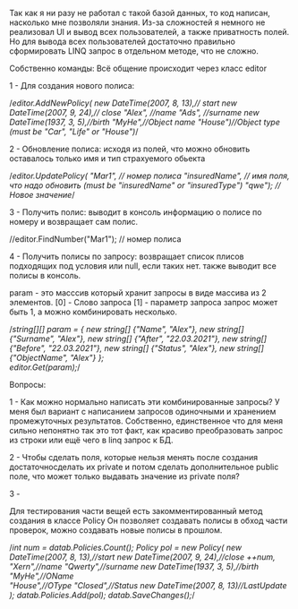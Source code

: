 Так как я ни разу не работал с такой базой данных, то код написан, насколько мне позволяли знания.
Из-за сложностей я немного не реализовал UI и вывод всех пользователей, а также приватность полей.
Но для вывода всех пользователей достаточно правильно сформировать LINQ запрос в отдельном методе, что не сложно.

Собственно команды:
Всё общение происходит через класс editor

1 - Для создания нового полиса:

  /*editor.AddNewPolicy(
    new DateTime(2007, 8, 13),// start
    new DateTime(2007, 9, 24),// close
    "Alex", //name
    "Ads", //surname
    new DateTime(1937, 3, 5),//birth
    "MyHe",//Object name
    "House")//Object type (must be "Car", "Life" or "House")*/
                
2 - Обновление полиса:
  исходя из полей, что можно обновить оставалось только имя и тип страхуемого обьекта
  
  /*editor.UpdatePolicy(
    "Mar1", // номер полиса
    "insuredName", // имя поля, что надо обновить (must be "insuredName" or "insuredType")
    "qwe"); // Новое значение*/
    
3 - Получить полис:
  выводит в консоль информацию о полисе по номеру и возвращает сам полис.
  
  //editor.FindNumber("Mar1"); // номер полиса
  
4 - Получить полисы по запросу:
  возвращает список плисов подходящих под условия или null, если таких нет.
  также выводит все полисы в консоль.
  
   param - это масссив который хранит запросы в виде массива из 2 элементов.
  [0] - Слово запроса
  [1] - параметр запроса
  запрос может быть 1, а можно комбинировать несколько.
  
  /*string[][] param = 
  {
      new string[] {"Name", "Alex"},
      new string[] {"Surname", "Alex"},
      new string[] {"After", "22.03.2021"},
      new string[] {"Before", "22.03.2021"},
      new string[] {"Status", "Alex"},
      new string[] {"ObjectName", "Alex"}
  };             
  editor.Get(param);*/
  
  Вопросы:
  
  1 - Как можно нормально написать эти комбинированные запросы?
  У меня был вариант с написанием запросов одиночными и хранением промежуточных результатов.
  Собственно, единственное что для меня сильно непонятно так это тот факт, как красиво преобразовать запрос из строки или ещё чего в linq запрос к БД.
  
  2 - Чтобы сделать поля, которые нельзя менять после создания достаточносделать их private и потом сделать дополнительное public поле, что может только выдавать         значение из private поля?
  
  3 - 
  
  
  
  Для тестирования части вещей есть закомментированный метод создания в классе Policy
  Он позволяет создавать полисы в обход части проверок, можно создавать новые полисы в прошлом.
  
  /*int num = datab.Policies.Count();
  Policy pol = new Policy(
      new DateTime(2007, 8, 13),//start
      new DateTime(2007, 9, 24),//close
      ++num,
      "Xern",//name
      "Qwerty",//surname
      new DateTime(1937, 3, 5),//birth
      "MyHe",//OName  
      "House",//OType
      "Closed",//Status
      new DateTime(2007, 8, 13)//LastUpdate
      );
  datab.Policies.Add(pol);
  datab.SaveChanges();*/
